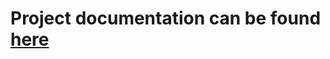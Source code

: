 # Project documentation can be found [here](https://github.com/cheeepsan/training_course_advanced/blob/master/documentation_thesis.pdf)
